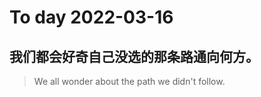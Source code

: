 
# To day 2022-03-16


## 我们都会好奇自己没选的那条路通向何方。
> We all wonder about the path we didn't follow.

    